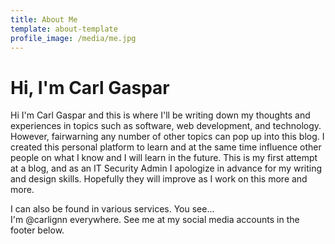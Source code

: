 ```yaml
---
title: About Me
template: about-template
profile_image: /media/me.jpg
---
```

# Hi, I'm Carl Gaspar

Hi I'm Carl Gaspar and this is where I'll be writing down my thoughts and experiences in topics such as software, web development, and technology. However, fairwarning any number of other topics can pop up into this blog. I created this personal platform to learn and at the same time influence other people on what I know and I will learn in the future. This is my first attempt at a blog, and as an IT Security Admin I apologize in advance for my writing and design skills. Hopefully they will improve as I work on this more and more.

I can also be found in various services. You see... I'm @carlignn everywhere. See me at my social media accounts in the footer below.